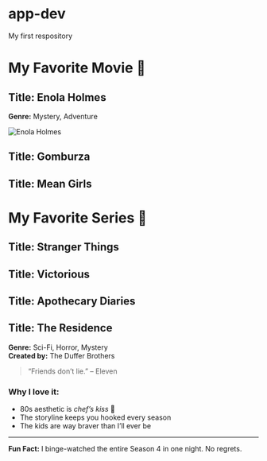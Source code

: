 # app-dev
My first respository
# My Favorite Movie 🍿
## Title: Enola Holmes

**Genre:** Mystery, Adventure 

![Enola Holmes](https://www.google.com/imgres?q=enola%20holmes%20&imgurl=https%3A%2F%2Fm.media-amazon.com%2Fimages%2FM%2FMV5BMTRlYmI1NTMtYTVkYi00MjJkLWE3ZGItOThkYTdhNzBhMThhXkEyXkFqcGc%40._V1_.jpg&imgrefurl=https%3A%2F%2Fwww.imdb.com%2Ftitle%2Ftt7846844%2F&docid=QDn_crxdU4FRlM&tbnid=v3pYZs2sWZtyKM&vet=12ahUKEwj7pqzwpLeQAxWGk1YBHSWCLCIQM3oECBkQAA..i&w=1012&h=1500&hcb=2&ved=2ahUKEwj7pqzwpLeQAxWGk1YBHSWCLCIQM3oECBkQAA)

## Title: Gomburza
## Title: Mean Girls

# My Favorite Series 🍿
## Title: Stranger Things
## Title: Victorious
## Title: Apothecary Diaries
## Title: The Residence



**Genre:** Sci-Fi, Horror, Mystery  
**Created by:** The Duffer Brothers

> “Friends don’t lie.” – Eleven

### Why I love it:
- 80s aesthetic is *chef’s kiss* 🎸  
- The storyline keeps you hooked every season  
- The kids are way braver than I’ll ever be  

---
**Fun Fact:** I binge-watched the entire Season 4 in one night. No regrets.
